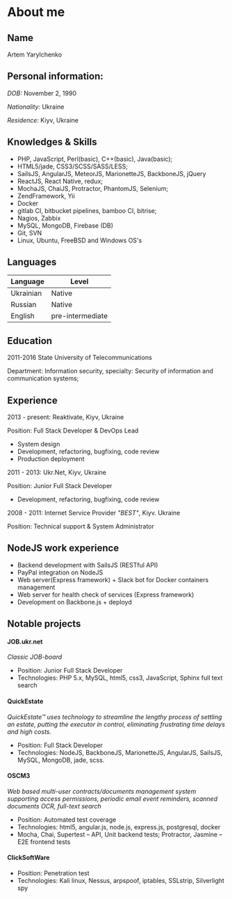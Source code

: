 # About me

## Name
Artem Yarylchenko

## Personal information:
*DOB:* November 2, 1990

*Nationality:* Ukraine

*Residence:* Kiyv, Ukraine

## Knowledges & Skills
- PHP, JavaScript, Perl(basic), C++(basic), Java(basic);
- HTML5/jade, CSS3/SCSS/SASS/LESS;
- SailsJS, AngularJS, MeteorJS, MarionetteJS, BackboneJS, jQuery
- ReactJS, React Native, redux;
- MochaJS, ChaiJS, Protractor, PhantomJS, Selenium;
- ZendFramework, Yii
- Docker
- gitlab CI, bitbucket pipelines, bamboo CI, bitrise;
- Nagios, Zabbix
- MySQL, MongoDB, Firebase (DB)
- Git, SVN
- Linux, Ubuntu, FreeBSD and Windows OS's

## Languages
Language | Level
--- | ---
Ukrainian | Native
Russian | Native
English | pre-intermediate

## Education
2011-2016 State University of Telecommunications

Department: Information security, specialty:  Security of information and communication systems;

## Experience
2013 - present: Reaktivate, Kiyv, Ukraine

Position: Full Stack Developer & DevOps Lead

- System design
- Development, refactoring, bugfixing, code review
- Production deployment

2011 - 2013: Ukr.Net, Kiyv, Ukraine

Position: Junior Full Stack Developer

- Development, refactoring, bugfixing, code review

2008 - 2011: Internet Service Provider *"BEST"*, Kiyv. Ukraine

Position: Technical support & System Administrator


## NodeJS work experience
- Backend development with SailsJS (RESTful API)
- PayPal integration on NodeJS
- Web server(Express framework) + Slack bot for Docker containers management
- Web server for health check of services (Express framework)
- Development on Backbone.js + deployd 


## Notable projects
#### JOB.ukr.net
*Classic JOB-board*

- Position: Junior Full Stack Developer
- Technologies: PHP 5.x, MySQL, html5, css3, JavaScript, Sphinx full text search

#### QuickEstate
*QuickEstate™ uses technology to streamline the lengthy process of settling an estate, putting the executor in control, eliminating frustrating time delays and high costs.*

- Position: Full Stack Developer
- Technologies: NodeJS, BackboneJS, MarionetteJS, AngularJS, SailsJS, MySQL, MongoDB, jade, scss.

#### OSCM3
*Web based multi-user contracts/documents management system supporting access permissions, periodic email event reminders, scanned documents OCR, full-text search*

- Position: Automated test coverage
- Technologies: html5, angular.js, node.js, express.js, postgresql, docker
- Mocha, Chai, Supertest – API, Unit backend tests; Protractor, Jasmine – E2E frontend tests

#### ClickSoftWare

- Position: Penetration test
- Technologies: Kali linux, Nessus, arpspoof, iptables, SSLstrip, Silverlight spy
